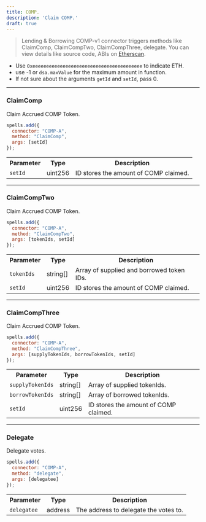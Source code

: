 ```yaml
---
title: COMP.
description: 'Claim COMP.'
draft: true
---
```

> Lending & Borrowing
COMP-v1 connector triggers methods like ClaimComp, ClaimCompTwo, ClaimCompThree, delegate. You can view details like source code, ABIs on [Etherscan](https://etherscan.io/address/0xb446e325d44c52b93ec122bf76301f235f90b9c9#code).

- Use `0xeeeeeeeeeeeeeeeeeeeeeeeeeeeeeeeeeeeeeeee` to indicate ETH.
- use -1 or `dsa.maxValue` for the maximum amount in function.
- If not sure about the arguments `getId` and `setId`, pass 0.

---

### ClaimComp

Claim Accrued COMP Token.

```javascript
spells.add({
  connector: "COMP-A",
  method: "ClaimComp",
  args: [setId]
});
```

<table class="table">
  <tr>
    <th>Parameter</th>
    <th>Type</th>
    <th>Description</th>
  </tr>
   <tr>
     <td><code>setId</code></td>
     <td>uint256</td>
     <td>ID stores the amount of COMP claimed.</td>
   <tr>
</table>

---

### ClaimCompTwo

Claim Accrued COMP Token.

```javascript
spells.add({
  connector: "COMP-A",
  method: "ClaimCompTwo",
  args: [tokenIds, setId]
});
```

<table class="table">
  <tr>
    <th>Parameter</th>
    <th>Type</th>
    <th>Description</th>
  </tr>
   <tr>
     <td><code>tokenIds</code></td>
     <td>string[]</td>
     <td>Array of supplied and borrowed token IDs.</td>
   <tr>
   <tr>
     <td><code>setId</code></td>
     <td>uint256</td>
     <td>ID stores the amount of COMP claimed.</td>
   <tr>
</table>

---

### ClaimCompThree

Claim Accrued COMP Token.

```javascript
spells.add({
  connector: "COMP-A",
  method: "ClaimCompThree",
  args: [supplyTokenIds, borrowTokenIds, setId]
});
```

<table class="table">
  <tr>
    <th>Parameter</th>
    <th>Type</th>
    <th>Description</th>
  </tr>
   <tr>
     <td><code>supplyTokenIds</code></td>
     <td>string[]</td>
     <td>Array of supplied tokenIds.</td>
   <tr>
   <tr>
     <td><code>borrowTokenIds</code></td>
     <td>string[]</td>
     <td>Array of borrowed tokenIds.</td>
   <tr>
   <tr>
     <td><code>setId</code></td>
     <td>uint256</td>
     <td>ID stores the amount of COMP claimed.</td>
   <tr>
</table>

---

### Delegate

Delegate votes.

```javascript
spells.add({
  connector: "COMP-A",
  method: "delegate",
  args: [delegatee]
});
```

<table class="table">
  <tr>
    <th>Parameter</th>
    <th>Type</th>
    <th>Description</th>
  </tr>
   <tr>
     <td><code>delegatee</code></td>
     <td>address</td>
     <td>The address to delegate the votes to.</td>
   <tr>
</table>